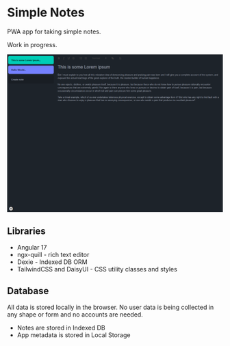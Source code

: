 # Simple Notes

PWA app for taking simple notes.

Work in progress.

![screenshot](screenshot.png)

## Libraries

- Angular 17
- ngx-quill - rich text editor
- Dexie - Indexed DB ORM
- TailwindCSS and DaisyUI - CSS utility classes and styles

## Database

All data is stored locally in the browser. No user data is being collected in any shape or form and no accounts are needed.

- Notes are stored in Indexed DB
- App metadata is stored in Local Storage
